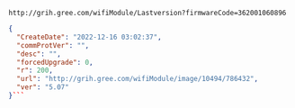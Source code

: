 `http://grih.gree.com/wifiModule/Lastversion?firmwareCode=362001060896`

```json
{
  "CreateDate": "2022-12-16 03:02:37",
  "commProtVer": "",
  "desc": "",
  "forcedUpgrade": 0,
  "r": 200,
  "url": "http://grih.gree.com/wifiModule/image/10494/786432",
  "ver": "5.07"
}```